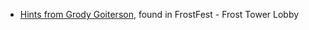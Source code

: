 * [Hints from Grody Goiterson](#Hints-for-Objective-13:-FPGA-Programming), found in FrostFest - Frost Tower Lobby
